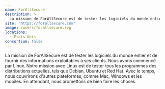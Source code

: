```yaml
---
name: ForAllSecure
description: >
  La mission de ForAllSecure est de tester les logiciels du monde entier et de fournir des informations exploitables à ses clients
site: "https://forallsecure.com"
image: /users/forallsecure.svg
locations:
  - États-Unis
consortium: false
---
```


La mission de ForAllSecure est de tester les logiciels du monde entier et de fournir des informations exploitables à ses clients. Nous avons commencé par Linux. Notre mission avec Linux est de tester tous les programmes des distributions actuelles, tels que Debian, Ubuntu et Red Hat. Avec le temps, nous couvrirons d'autres plateformes, comme Mac, Windows et les mobiles. En attendant, nous promettons de bien faire les choses.

